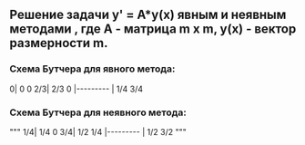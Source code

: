 ## Решение задачи y' = A*y(x) явным и неявным методами , где A - матрица m x m, y(x) - вектор размерности m.
### Схема Бутчера для явного метода:
  0|  0   0
2/3| 2/3  0
   |---------
   | 1/4 3/4
### Схема Бутчера для неявного метода:
"""
1/4| 1/4  0
3/4| 1/2 1/4
   |---------
   | 1/2 3/2
"""